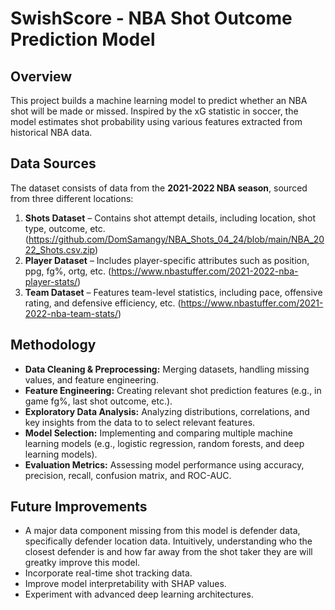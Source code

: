 # SwishScore - NBA Shot Outcome Prediction Model

## Overview
This project builds a machine learning model to predict whether an NBA shot will be made or missed. Inspired by the xG statistic in soccer, the model estimates shot probability using various features extracted from historical NBA data.

## Data Sources
The dataset consists of data from the **2021-2022 NBA season**, sourced from three different locations:
1. **Shots Dataset** – Contains shot attempt details, including location, shot type, outcome, etc. (https://github.com/DomSamangy/NBA_Shots_04_24/blob/main/NBA_2022_Shots.csv.zip)
2. **Player Dataset** – Includes player-specific attributes such as position, ppg, fg%, ortg, etc. (https://www.nbastuffer.com/2021-2022-nba-player-stats/)
3. **Team Dataset** – Features team-level statistics, including pace, offensive rating, and defensive efficiency, etc. (https://www.nbastuffer.com/2021-2022-nba-team-stats/)

## Methodology
- **Data Cleaning & Preprocessing:** Merging datasets, handling missing values, and feature engineering.
- **Feature Engineering:** Creating relevant shot prediction features (e.g., in game fg%, last shot outcome, etc.).
- **Exploratory Data Analysis:** Analyzing distributions, correlations, and key insights from the data to to select relevant features.
- **Model Selection:** Implementing and comparing multiple machine learning models (e.g., logistic regression, random forests, and deep learning models).
- **Evaluation Metrics:** Assessing model performance using accuracy, precision, recall, confusion matrix, and ROC-AUC.

## Future Improvements
- A major data component missing from this model is defender data, specifically defender location data. Intuitively, understanding who the closest defender is and how far away from the shot taker they are will greatky improve this model.
- Incorporate real-time shot tracking data.
- Improve model interpretability with SHAP values.
- Experiment with advanced deep learning architectures.

